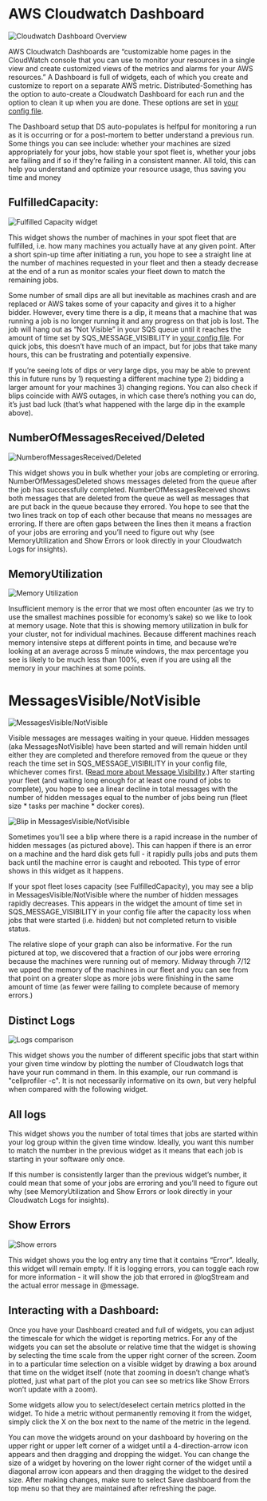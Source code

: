 # AWS Cloudwatch Dashboard
![Cloudwatch Dashboard Overview](images/dashboard_overview.png)

AWS Cloudwatch Dashboards are “customizable home pages in the CloudWatch console that you can use to monitor your resources in a single view and create customized views of the metrics and alarms for your AWS resources.” 
A Dashboard is full of widgets, each of which you create and customize to report on a separate AWS metric. 
Distributed-Something has the option to auto-create a Cloudwatch Dashboard for each run and the option to clean it up when you are done.
These options are set in [your config file](step_1_configuration.md).

The Dashboard setup that DS auto-populates is helfpul for monitoring a run as it is occurring or for a post-mortem to better understand a previous run. 
Some things you can see include: whether your machines are sized appropriately for your jobs, how stable your spot fleet is, whether your jobs are failing and if so if they’re failing in a consistent manner. 
All told, this can help you understand and optimize your resource usage, thus saving you time and money

## FulfilledCapacity:
![Fulfilled Capacity widget](images/fulfilledcapacity.png)

This widget shows the number of machines in your spot fleet that are fulfilled, i.e. how many machines you actually have at any given point. 
After a short spin-up time after initiating a run, you hope to see a straight line at the number of machines requested in your fleet and then a steady decrease at the end of a run as monitor scales your fleet down to match the remaining jobs. 

Some number of small dips are all but inevitable as machines crash and are replaced or AWS takes some of your capacity and gives it to a higher bidder. 
However, every time there is a dip, it means that a machine that was running a job is no longer running it and any progress on that job is lost. 
The job will hang out as “Not Visible” in your SQS queue until it reaches the amount of time set by SQS_MESSAGE_VISIBILITY in [your config file](step_1_configuration.md). 
For quick jobs, this doesn’t have much of an impact, but for jobs that take many hours, this can be frustrating and potentially expensive.

If you’re seeing lots of dips or very large dips, you may be able to prevent this in future runs by 1) requesting a different machine type 2) bidding a larger amount for your machines 3) changing regions. 
You can also check if blips coincide with AWS outages, in which case there’s nothing you can do, it’s just bad luck (that’s what happened with the large dip in the example above).

## NumberOfMessagesReceived/Deleted

![NumberofMessagesReceived/Deleted](images/messages_deleted_received.png)

This widget shows you in bulk whether your jobs are completing or erroring. 
NumberOfMessagesDeleted shows messages deleted from the queue after the job has successfully completed. 
NumberOfMessagesReceived shows both messages that are deleted from the queue as well as messages that are put back in the queue because they errored. 
You hope to see that the two lines track on top of each other because that means no messages are erroring. 
If there are often gaps between the lines then it means a fraction of your jobs are erroring and you’ll need to figure out why (see MemoryUtilization and Show Errors or look directly in your Cloudwatch Logs for insights).

## MemoryUtilization

![Memory Utilization](images/memoryutilization.png)

Insufficient memory is the error that we most often encounter (as we try to use the smallest machines possible for economy’s sake) so we like to look at memory usage. 
Note that this is showing memory utilization in bulk for your cluster, not for individual machines. 
Because different machines reach memory intensive steps at different points in time, and because we’re looking at an average across 5 minute windows, the max percentage you see is likely to be much less than 100%, even if you are using all the memory in your machines at some points.

# MessagesVisible/NotVisible

![MessagesVisible/NotVisible](images/messages_change_slope.png)

Visible messages are messages waiting in your queue. 
Hidden messages (aka MessagesNotVisible) have been started and will remain hidden until either they are completed and therefore removed from the queue or they reach the time set in SQS_MESSAGE_VISIBILITY in your config file, whichever comes first. 
([Read more about Message Visibility](SQS_QUEUE_information.md).) 
After starting your fleet (and waiting long enough for at least one round of jobs to complete), you hope to see a linear decline in total messages with the number of hidden messages equal to the number of jobs being run (fleet size * tasks per machine * docker cores).

![Blip in MessagesVisible/NotVisible](images/blip_in_messagesnotvisible.png)

Sometimes you’ll see a blip where there is a rapid increase in the number of hidden messages (as pictured above). 
This can happen if there is an error on a machine and the hard disk gets full - it rapidly pulls jobs and puts them back until the machine error is caught and rebooted. 
This type of error shows in this widget as it happens.

If your spot fleet loses capacity (see FulfilledCapacity), you may see a blip in MessagesVisible/NotVisible where the number of hidden messages rapidly decreases. 
This appears in the widget the amount of time set in SQS_MESSAGE_VISIBILITY in your config file after the capacity loss when jobs that were started (i.e. hidden) but not completed return to visible status.

The relative slope of your graph can also be informative. 
For the run pictured at top, we discovered that a fraction of our jobs were erroring because the machines were running out of memory. 
Midway through 7/12 we upped the memory of the machines in our fleet and you can see from that point on a greater slope as more jobs were finishing in the same amount of time (as fewer were failing to complete because of memory errors.)

## Distinct Logs

![Logs comparison](images/logs_comparison.png)

This widget shows you the number of different specific jobs that start within your given time window by plotting the number of Cloudwatch logs that have your run command in them. 
In this example, our run command is "cellprofiler -c".
It is not necessarily informative on its own, but very helpful when compared with the following widget.

## All logs
This widget shows you the number of total times that jobs are started within your log group within the given time window. 
Ideally, you want this number to match the number in the previous widget as it means that each job is starting in your software only once. 

If this number is consistently larger than the previous widget’s number, it could mean that some of your jobs are erroring and you’ll need to figure out why (see MemoryUtilization and Show Errors or look directly in your Cloudwatch Logs for insights).

## Show Errors
![Show errors](images/expand_error_log.png)

This widget shows you the log entry any time that it contains “Error”. 
Ideally, this widget will remain empty. 
If it is logging errors, you can toggle each row for more information - it will show the job that errored in @logStream and the actual error message in @message. 

## Interacting with a Dashboard:

Once you have your Dashboard created and full of widgets, you can adjust the timescale for which the widget is reporting metrics. 
For any of the widgets you can set the absolute or relative time that the widget is showing by selecting the time scale from the upper right corner of the screen. 
Zoom in to a particular time selection on a visible widget by drawing a box around that time on the widget itself (note that zooming in doesn’t change what’s plotted, just what part of the plot you can see so metrics like Show Errors won’t update with a zoom).

Some widgets allow you to select/deselect certain metrics plotted in the widget. 
To hide a metric without permanently removing it from the widget, simply click the X on the box next to the name of the metric in the legend.

You can move the widgets around on your dashboard by hovering on the upper right or upper left corner of a widget until a 4-direction-arrow icon appears and then dragging and dropping the widget. 
You can change the size of a widget by hovering on the lower right corner of the widget until a diagonal arrow icon appears and then dragging the widget to the desired size. 
After making changes, make sure to select Save dashboard from the top menu so that they are maintained after refreshing the page.
